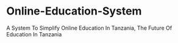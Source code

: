 # Online-Education-System
A System To Simplify Online Education In Tanzania, The Future Of Education In Tanzania
